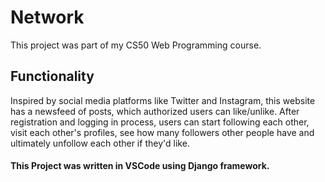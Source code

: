 # Network

This project was part of my CS50 Web Programming course. 

## Functionality

Inspired by social media platforms like Twitter and Instagram, this website has a newsfeed of posts, which authorized users can like/unlike. After registration and
logging in process, users can start following each other, visit each other's profiles, see how many followers other people have and ultimately unfollow each other if they'd
like.


#### This Project was written in VSCode using Django framework.
